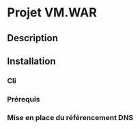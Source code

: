 # Projet VM.WAR

## Description



## Installation

### Cli

### Prérequis

### Mise en place du référencement DNS